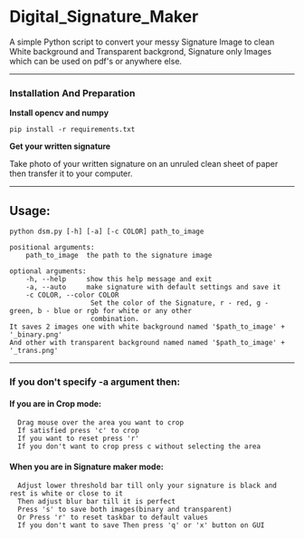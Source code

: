 # Digital_Signature_Maker

A simple Python script to convert your messy Signature Image to clean White background and Transparent backgrond, Signature only Images which can be used on pdf's or anywhere else. 

---

### Installation And Preparation

**Install opencv and numpy**
   
    pip install -r requirements.txt
    
**Get your written signature**

Take photo of your written signature on an unruled clean sheet of paper then transfer it to your computer.

---

## Usage:
    
    python dsm.py [-h] [-a] [-c COLOR] path_to_image

    positional arguments:
        path_to_image  the path to the signature image

    optional arguments:
        -h, --help     show this help message and exit
        -a, --auto     make signature with default settings and save it
        -c COLOR, --color COLOR
                        Set the color of the Signature, r - red, g - green, b - blue or rgb for white or any other
                        combination.
    It saves 2 images one with white background named '$path_to_image' + '_binary.png'
    And other with transparent background named named '$path_to_image' + '_trans.png'

---

### If you don't specify -a argument then:


   #### If you are in Crop mode:
      Drag mouse over the area you want to crop
      If satisfied press 'c' to crop
      If you want to reset press 'r'
      If you don't want to crop press c without selecting the area

  #### When you are in Signature maker mode: 
      Adjust lower threshold bar till only your signature is black and rest is white or close to it
      Then adjust blur bar till it is perfect
      Press 's' to save both images(binary and transparent)
      Or Press 'r' to reset taskbar to default values
      If you don't want to save Then press 'q' or 'x' button on GUI
